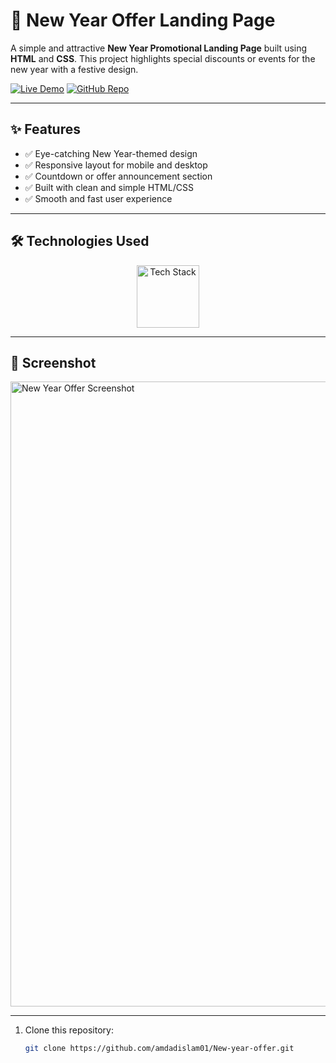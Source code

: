 # 🎉 New Year Offer Landing Page

A simple and attractive **New Year Promotional Landing Page** built using **HTML** and **CSS**. This project highlights special discounts or events for the new year with a festive design.

[![Live Demo](https://img.shields.io/badge/🚀_Live_Demo-00C7B7?style=for-the-badge&logo=netlify&logoColor=white)](https://amdadislam01.github.io/New-year-offer/)
[![GitHub Repo](https://img.shields.io/badge/💻_Source_Code-181717?style=for-the-badge&logo=github&logoColor=white)](https://github.com/amdadislam01/New-year-offer)

---

## ✨ Features

- ✅ Eye-catching New Year-themed design
- ✅ Responsive layout for mobile and desktop
- ✅ Countdown or offer announcement section
- ✅ Built with clean and simple HTML/CSS
- ✅ Smooth and fast user experience

---

## 🛠️ Technologies Used

<p align="center">
  <img src="https://skillicons.dev/icons?i=html,css" alt="Tech Stack" width="100"/>
</p>

---

## 📸 Screenshot

<img src="https://ik.imagekit.io/yqnbhdlo4/Img/screencapture-127-0-0-1-5500-index-html-2025-07-08-12_29_27.png?updatedAt=1753525765922" alt="New Year Offer Screenshot" width="1000"/>

---


1. Clone this repository:
   ```bash
   git clone https://github.com/amdadislam01/New-year-offer.git

